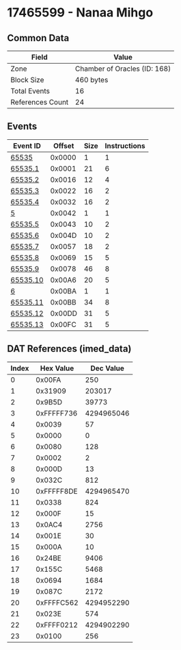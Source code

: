 # 17465599 - Nanaa Mihgo

## Common Data

| Field            | Value                        |
|------------------|------------------------------|
| Zone             | Chamber of Oracles (ID: 168) |
| Block Size       | 460 bytes                    |
| Total Events     | 16                           |
| References Count | 24                           |

## Events

| Event ID                  | Offset   |   Size |   Instructions |
|---------------------------|----------|--------|----------------|
| [65535](./65535.md)       | 0x0000   |      1 |              1 |
| [65535.1](./65535.1.md)   | 0x0001   |     21 |              6 |
| [65535.2](./65535.2.md)   | 0x0016   |     12 |              4 |
| [65535.3](./65535.3.md)   | 0x0022   |     16 |              2 |
| [65535.4](./65535.4.md)   | 0x0032   |     16 |              2 |
| [5](./5.md)               | 0x0042   |      1 |              1 |
| [65535.5](./65535.5.md)   | 0x0043   |     10 |              2 |
| [65535.6](./65535.6.md)   | 0x004D   |     10 |              2 |
| [65535.7](./65535.7.md)   | 0x0057   |     18 |              2 |
| [65535.8](./65535.8.md)   | 0x0069   |     15 |              5 |
| [65535.9](./65535.9.md)   | 0x0078   |     46 |              8 |
| [65535.10](./65535.10.md) | 0x00A6   |     20 |              5 |
| [6](./6.md)               | 0x00BA   |      1 |              1 |
| [65535.11](./65535.11.md) | 0x00BB   |     34 |              8 |
| [65535.12](./65535.12.md) | 0x00DD   |     31 |              5 |
| [65535.13](./65535.13.md) | 0x00FC   |     31 |              5 |

## DAT References (imed_data)

|   Index | Hex Value   |   Dec Value |
|---------|-------------|-------------|
|       0 | 0x00FA      |         250 |
|       1 | 0x31909     |      203017 |
|       2 | 0x9B5D      |       39773 |
|       3 | 0xFFFFF736  |  4294965046 |
|       4 | 0x0039      |          57 |
|       5 | 0x0000      |           0 |
|       6 | 0x0080      |         128 |
|       7 | 0x0002      |           2 |
|       8 | 0x000D      |          13 |
|       9 | 0x032C      |         812 |
|      10 | 0xFFFFF8DE  |  4294965470 |
|      11 | 0x0338      |         824 |
|      12 | 0x000F      |          15 |
|      13 | 0x0AC4      |        2756 |
|      14 | 0x001E      |          30 |
|      15 | 0x000A      |          10 |
|      16 | 0x24BE      |        9406 |
|      17 | 0x155C      |        5468 |
|      18 | 0x0694      |        1684 |
|      19 | 0x087C      |        2172 |
|      20 | 0xFFFFC562  |  4294952290 |
|      21 | 0x023E      |         574 |
|      22 | 0xFFFF0212  |  4294902290 |
|      23 | 0x0100      |         256 |
